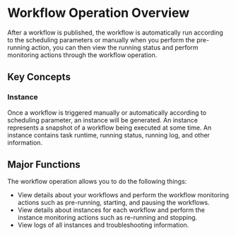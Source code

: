 # Workflow Operation Overview

After a workflow is published, the workflow is automatically run according to the scheduling parameters or manually when you perform the pre-running action, you can then view the running status and perform monitoring actions through the workflow operation.

## Key Concepts

### Instance

Once a workflow is triggered manually or automatically according to scheduling parameter, an instance will be generated. An instance represents a snapshot of a workflow being executed at some time. An instance contains task runtime, running status, running log, and other information.

## Major Functions

The workflow operation allows you to do the following things:

- View details about your workflows and perform the workflow monitoring actions such as pre-running, starting, and pausing the workflows.
- View details about instances for each workflow and perform the instance monitoring actions such as re-running and stopping.
- View logs of all instances and troubleshooting information.
